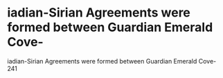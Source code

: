 # iadian-Sirian Agreements were formed between Guardian Emerald Cove-

iadian-Sirian Agreements were formed between Guardian Emerald Cove-
241